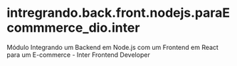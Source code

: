 # intregrando.back.front.nodejs.paraEcommmerce_dio.inter
Módulo  Integrando um Backend em Node.js com um Frontend em React para um E-commerce - Inter Frontend Developer

